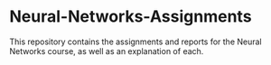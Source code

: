 # Neural-Networks-Assignments
This repository contains the assignments and reports for the Neural Networks course, as well as an explanation of each.
